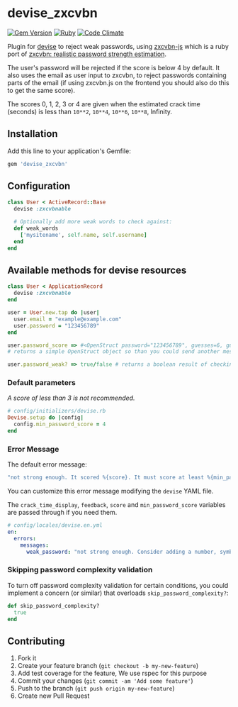 # devise_zxcvbn

[![Gem Version](https://badge.fury.io/rb/devise_zxcvbn.svg)](http://badge.fury.io/rb/devise_zxcvbn)
[![Ruby](https://github.com/bitzesty/devise_zxcvbn/actions/workflows/ruby.yml/badge.svg?branch=master)](https://github.com/bitzesty/devise_zxcvbn/actions/workflows/ruby.yml)
[![Code Climate](https://codeclimate.com/github/bitzesty/devise_zxcvbn/badges/gpa.svg)](https://codeclimate.com/github/bitzesty/devise_zxcvbn)

Plugin for [devise](https://github.com/plataformatec/devise) to reject weak passwords, using [zxcvbn-js](https://github.com/bitzesty/zxcvbn-js) which is a ruby port of [zxcvbn: realistic password strength estimation](https://tech.dropbox.com/2012/04/zxcvbn-realistic-password-strength-estimation/).

The user's password will be rejected if the score is below 4 by default. It also uses the email as user input to zxcvbn, to reject passwords containing parts of the email (if using zxcvbn.js on the frontend you should also do this to get the same score).

The scores 0, 1, 2, 3 or 4 are given when the estimated crack time (seconds) is less than `10**2`, `10**4`, `10**6`, `10**8`, Infinity.

## Installation

Add this line to your application's Gemfile:

```ruby
gem 'devise_zxcvbn'
```

## Configuration

```ruby
class User < ActiveRecord::Base
  devise :zxcvbnable

  # Optionally add more weak words to check against:
  def weak_words
    ['mysitename', self.name, self.username]
  end
end
```

## Available methods for devise resources

```ruby
class User < ApplicationRecord
  devise :zxcvbnable
end

user = User.new.tap do |user|
  user.email = "example@example.com"
  user.password = "123456789"
end

user.password_score => #<OpenStruct password="123456789", guesses=6, guesses_log10=0.7781512503836435, sequence=[{"pattern"=>"dictionary", "i"=>0, "j"=>8, "token"=>"123456789", "matched_word"=>"123456789", "rank"=>5, "dictionary_name"=>"passwords", "reversed"=>false, "l33t"=>false, "base_guesses"=>5, "uppercase_variations"=>1, "l33t_variations"=>1, "guesses"=>5, "guesses_log10"=>0.6989700043360187}], calc_time=15, crack_times_seconds={"online_throttling_100_per_hour"=>216, "online_no_throttling_10_per_second"=>0.6, "offline_slow_hashing_1e4_per_second"=>0.0006, "offline_fast_hashing_1e10_per_second"=>6.0e-10}, crack_times_display={"online_throttling_100_per_hour"=>"4 minutes", "online_no_throttling_10_per_second"=>"less than a second", "offline_slow_hashing_1e4_per_second"=>"less than a second", "offline_fast_hashing_1e10_per_second"=>"less than a second"}, score=0, feedback={"warning"=>"This is a top-10 common password", "suggestions"=>["Add another word or two. Uncommon words are better."]}>
# returns a simple OpenStruct object so than you could send another messages to get more info

user.password_weak? => true/false # returns a boolean result of checking of weakness of your set password
```

### Default parameters

_A score of less than 3 is not recommended._

```ruby
# config/initializers/devise.rb
Devise.setup do |config|
  config.min_password_score = 4
end
```

### Error Message

The default error message:

```yml
"not strong enough. It scored %{score}. It must score at least %{min_password_score}."
```

You can customize this error message modifying the `devise` YAML file.

The `crack_time_display`, `feedback`, `score` and `min_password_score` variables are passed through if you need them.

```yml
# config/locales/devise.en.yml
en:
  errors:
    messages:
      weak_password: "not strong enough. Consider adding a number, symbols or more letters to make it stronger."
```

### Skipping password complexity validation

To turn off password complexity validation for certain conditions, you could implement a concern (or similar) that overloads `skip_password_complexity?`:

```ruby
def skip_password_complexity?
  true
end
```

## Contributing

1. Fork it
2. Create your feature branch (`git checkout -b my-new-feature`)
3. Add test coverage for the feature, We use rspec for this purpose
4. Commit your changes (`git commit -am 'Add some feature'`)
5. Push to the branch (`git push origin my-new-feature`)
6. Create new Pull Request
